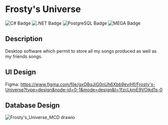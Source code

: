 # Frosty's Universe
![C# Badge](https://img.shields.io/badge/C%23-512BD4?logo=csharp&logoColor=fff&style=flat-square)
![.NET Badge](https://img.shields.io/badge/.NET-512BD4?logo=dotnet&logoColor=fff&style=flat-square)
![PostgreSQL Badge](https://img.shields.io/badge/PostgreSQL-4169E1?logo=postgresql&logoColor=fff&style=flat-square)
![MEGA Badge](https://img.shields.io/badge/MEGA-D9272E?logo=mega&logoColor=fff&style=flat-square)

## Description
Desktop software which permit to store all my songs produced as well as my friends songs.

## UI Design
Figma: https://www.figma.com/file/gxO8qJiG0nUh6Xbb9evjHf/Frosty's-Universe?type=design&node-id=0-1&mode=design&t=1fzcLkmE9VOjkd1s-0

## Database Design
![Frosty's_Universe_MCD drawio](https://github.com/ThunderFrost23/frostys_universe/assets/66676905/adf3b90b-c266-4cef-8f60-179004ed2a50)
